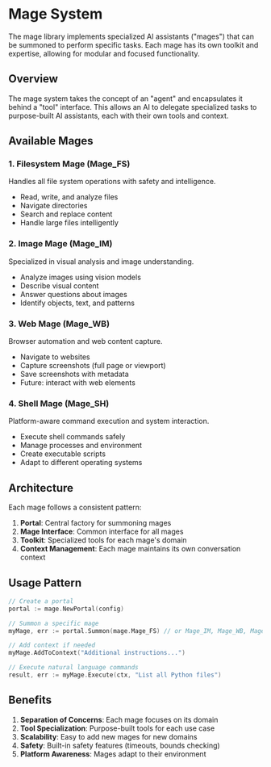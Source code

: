 # Mage System

The mage library implements specialized AI assistants ("mages") that can be summoned to perform specific tasks. Each mage has its own toolkit and expertise, allowing for modular and focused functionality.

## Overview

The mage system takes the concept of an "agent" and encapsulates it behind a "tool" interface. This allows an AI to delegate specialized tasks to purpose-built AI assistants, each with their own tools and context.

## Available Mages

### 1. Filesystem Mage (Mage_FS)
Handles all file system operations with safety and intelligence.
- Read, write, and analyze files
- Navigate directories
- Search and replace content
- Handle large files intelligently

### 2. Image Mage (Mage_IM)
Specialized in visual analysis and image understanding.
- Analyze images using vision models
- Describe visual content
- Answer questions about images
- Identify objects, text, and patterns

### 3. Web Mage (Mage_WB)
Browser automation and web content capture.
- Navigate to websites
- Capture screenshots (full page or viewport)
- Save screenshots with metadata
- Future: interact with web elements

### 4. Shell Mage (Mage_SH)
Platform-aware command execution and system interaction.
- Execute shell commands safely
- Manage processes and environment
- Create executable scripts
- Adapt to different operating systems

## Architecture

Each mage follows a consistent pattern:
1. **Portal**: Central factory for summoning mages
2. **Mage Interface**: Common interface for all mages
3. **Toolkit**: Specialized tools for each mage's domain
4. **Context Management**: Each mage maintains its own conversation context

## Usage Pattern

```go
// Create a portal
portal := mage.NewPortal(config)

// Summon a specific mage
myMage, err := portal.Summon(mage.Mage_FS) // or Mage_IM, Mage_WB, Mage_SH

// Add context if needed
myMage.AddToContext("Additional instructions...")

// Execute natural language commands
result, err := myMage.Execute(ctx, "List all Python files")
```

## Benefits

1. **Separation of Concerns**: Each mage focuses on its domain
2. **Tool Specialization**: Purpose-built tools for each use case
3. **Scalability**: Easy to add new mages for new domains
4. **Safety**: Built-in safety features (timeouts, bounds checking)
5. **Platform Awareness**: Mages adapt to their environment